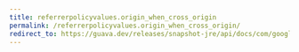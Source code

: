 ```yaml
---
title: referrerpolicyvalues.origin_when_cross_origin
permalink: /referrerpolicyvalues.origin_when_cross_origin/
redirect_to: https://guava.dev/releases/snapshot-jre/api/docs/com/google/common/net/HttpHeaders.ReferrerPolicyValues.html#ORIGIN_WHEN_CROSS_ORIGIN
---
```

